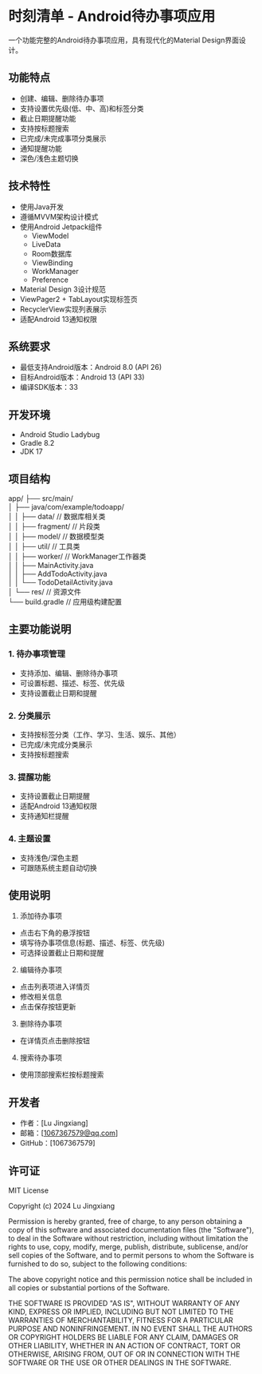 # 时刻清单 - Android待办事项应用

一个功能完整的Android待办事项应用，具有现代化的Material Design界面设计。

## 功能特点

- 创建、编辑、删除待办事项
- 支持设置优先级(低、中、高)和标签分类
- 截止日期提醒功能
- 支持按标题搜索
- 已完成/未完成事项分类展示
- 通知提醒功能
- 深色/浅色主题切换

## 技术特性

- 使用Java开发
- 遵循MVVM架构设计模式
- 使用Android Jetpack组件
  - ViewModel
  - LiveData
  - Room数据库
  - ViewBinding
  - WorkManager
  - Preference
- Material Design 3设计规范
- ViewPager2 + TabLayout实现标签页
- RecyclerView实现列表展示
- 适配Android 13通知权限

## 系统要求

- 最低支持Android版本：Android 8.0 (API 26)
- 目标Android版本：Android 13 (API 33)
- 编译SDK版本：33

## 开发环境

- Android Studio Ladybug
- Gradle 8.2
- JDK 17

## 项目结构
app/
├── src/main/<br>
│ ├── java/com/example/todoapp/<br>
│ │ ├── data/ // 数据库相关类<br>
│ │ ├── fragment/ // 片段类<br>
│ │ ├── model/ // 数据模型类<br>
│ │ ├── util/ // 工具类<br>
│ │ ├── worker/ // WorkManager工作器类<br>
│ │ ├── MainActivity.java<br>
│ │ ├── AddTodoActivity.java<br>
│ │ └── TodoDetailActivity.java<br>
│ └── res/ // 资源文件<br>
└── build.gradle // 应用级构建配置<br>


## 主要功能说明

### 1. 待办事项管理
- 支持添加、编辑、删除待办事项
- 可设置标题、描述、标签、优先级
- 支持设置截止日期和提醒

### 2. 分类展示
- 支持按标签分类（工作、学习、生活、娱乐、其他）
- 已完成/未完成分类展示
- 支持按标题搜索

### 3. 提醒功能
- 支持设置截止日期提醒
- 适配Android 13通知权限
- 支持通知栏提醒

### 4. 主题设置
- 支持浅色/深色主题
- 可跟随系统主题自动切换

## 使用说明

1. 添加待办事项
  - 点击右下角的悬浮按钮
  - 填写待办事项信息(标题、描述、标签、优先级)
  - 可选择设置截止日期和提醒

2. 编辑待办事项
  - 点击列表项进入详情页
  - 修改相关信息
  - 点击保存按钮更新

3. 删除待办事项
  - 在详情页点击删除按钮

4. 搜索待办事项
  - 使用顶部搜索栏按标题搜索

## 开发者

- 作者：[Lu Jingxiang]
- 邮箱：[1067367579@qq.com]
- GitHub：[1067367579]

## 许可证

MIT License

Copyright (c) 2024 Lu Jingxiang

Permission is hereby granted, free of charge, to any person obtaining a copy
of this software and associated documentation files (the "Software"), to deal
in the Software without restriction, including without limitation the rights
to use, copy, modify, merge, publish, distribute, sublicense, and/or sell
copies of the Software, and to permit persons to whom the Software is
furnished to do so, subject to the following conditions:

The above copyright notice and this permission notice shall be included in all
copies or substantial portions of the Software.

THE SOFTWARE IS PROVIDED "AS IS", WITHOUT WARRANTY OF ANY KIND, EXPRESS OR
IMPLIED, INCLUDING BUT NOT LIMITED TO THE WARRANTIES OF MERCHANTABILITY,
FITNESS FOR A PARTICULAR PURPOSE AND NONINFRINGEMENT. IN NO EVENT SHALL THE
AUTHORS OR COPYRIGHT HOLDERS BE LIABLE FOR ANY CLAIM, DAMAGES OR OTHER
LIABILITY, WHETHER IN AN ACTION OF CONTRACT, TORT OR OTHERWISE, ARISING FROM,
OUT OF OR IN CONNECTION WITH THE SOFTWARE OR THE USE OR OTHER DEALINGS IN THE
SOFTWARE.